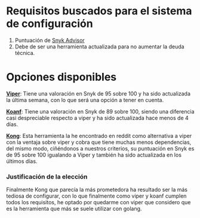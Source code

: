 # Requisitos buscados para el sistema de configuración
1. Puntuación de [Snyk Advisor](https://snyk.io/)
2. Debe de ser una herramienta actualizada para no aumentar la deuda técnica.

# Opciones disponibles

**[Viper](https://github.com/spf13/viper)**: Tiene una valoración en Snyk de 95 sobre 100 y ha sido actualizada la última semana, con lo que será una opción a tener en cuenta.

**[Koanf](https://github.com/knadh/koanf)**: Tiene una valoración en Snyk de 89 sobre 100, siendo una diferencia casi despreciable respecto a viper y ha sido actualizada hace menos de 4 días.

**[Kong](https://github.com/alecthomas/kong)**: Esta herramienta la he encontrado en reddit como alternativa a viper con la ventaja sobre viper y cobra que tiene muchas menos dependencias, del mismo modo, ciñéndonos a nuestros criterios, su puntuación en Snyk es de 95 sobre 100 igualando a Viper y también ha sido actualizada en los últimos días.

### Justificación de la elección
Finalmente Kong que parecía la más prometedora ha resultado ser la más tediosa de configurar, con lo que finalmente como viper y koanf cumplen todos los requisitos, he optado por quedarme con viper que considero que es la herramienta que más se suele utilizar con golang.

